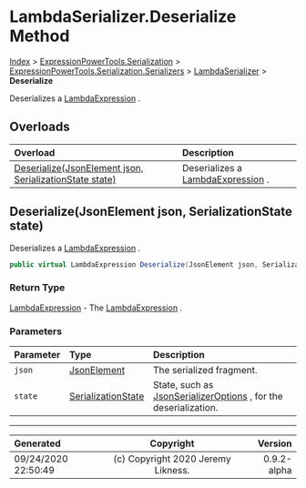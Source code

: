 ﻿# LambdaSerializer.Deserialize Method

[Index](../index.md) > [ExpressionPowerTools.Serialization](ExpressionPowerTools.Serialization.a.md) > [ExpressionPowerTools.Serialization.Serializers](ExpressionPowerTools.Serialization.Serializers.n.md) > [LambdaSerializer](ExpressionPowerTools.Serialization.Serializers.LambdaSerializer.cs.md) > **Deserialize**

Deserializes a [LambdaExpression](https://docs.microsoft.com/dotnet/api/system.linq.expressions.lambdaexpression) .

## Overloads

| Overload | Description |
| :-- | :-- |
| [Deserialize(JsonElement json, SerializationState state)](#deserializejsonelement-json-serializationstate-state) | Deserializes a [LambdaExpression](https://docs.microsoft.com/dotnet/api/system.linq.expressions.lambdaexpression) . |
## Deserialize(JsonElement json, SerializationState state)

Deserializes a [LambdaExpression](https://docs.microsoft.com/dotnet/api/system.linq.expressions.lambdaexpression) .

```csharp
public virtual LambdaExpression Deserialize(JsonElement json, SerializationState state)
```

### Return Type

 [LambdaExpression](https://docs.microsoft.com/dotnet/api/system.linq.expressions.lambdaexpression)  - The [LambdaExpression](https://docs.microsoft.com/dotnet/api/system.linq.expressions.lambdaexpression) .

### Parameters

| Parameter | Type | Description |
| :-- | :-- | :-- |
| `json` | [JsonElement](https://docs.microsoft.com/dotnet/api/system.text.json.jsonelement) | The serialized fragment. |
| `state` | [SerializationState](ExpressionPowerTools.Serialization.Serializers.SerializationState.cs.md) | State, such as [JsonSerializerOptions](https://docs.microsoft.com/dotnet/api/system.text.json.jsonserializeroptions) , for the deserialization. |



---

| Generated | Copyright | Version |
| :-- | :-: | --: |
| 09/24/2020 22:50:49 | (c) Copyright 2020 Jeremy Likness. | 0.9.2-alpha |
